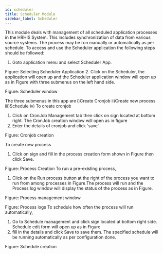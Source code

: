 ```yaml
---
id: scheduler
title: Scheduler Module
sidebar_label: Scheduler
---
```


This module deals with management of all scheduled application processes in the HRHIS System. This includes synchronization of data from various source systems. The process may be run manually or automatically as per schedule. To access and use the Scheduler application the following steps should be followed:

1.  Goto application menu and select Scheduler App.


Figure: Selecting Scheduler Application 2. Click on the Scheduler, the application will open up and the Scheduler application window will open up as in Figure with three submenus on the left hand side.

Figure: Scheduler window

The three submenus in this app are
i)Create Cronjob
ii)Create new process
iii)Schedule
iv)
To create cronjob

1.  Click on CronJob Management tab then click on sign located at bottom right. The CronJob creation window will open as in figure
2.  Enter the details of cronjob and click 'save'.

Figure: Cronjob creation

To create new process

1.  Click on sign and fill in the process creation form shown in Figure then click Save.

Figure: Process Creation
To run a pre-existing process,

1. Click on the Run process button at the right of the process you want to run from among processes in Figure.The process will run and the Process log window will display the status of the process as in Figure.

Figure: Process management window

Figure: Process logs
To schedule how often the process will run automatically,

1.  Go to Schedule management and click sign located at bottom right side. Schedule edit form will open up as in Figure
2.  fill in the details and click Save to save them. The specified schedule will be running automatically as per configuration done.

Figure: Schedule creation
